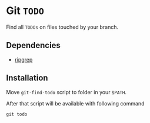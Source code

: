 # Git `TODO`

Find all `TODOs` on files touched by your branch.

## Dependencies

- [ripgrep](https://github.com/BurntSushi/ripgrep)

## Installation

Move `git-find-todo` script to folder in your `$PATH`.

After that script will be available with following command

```
git todo
```
